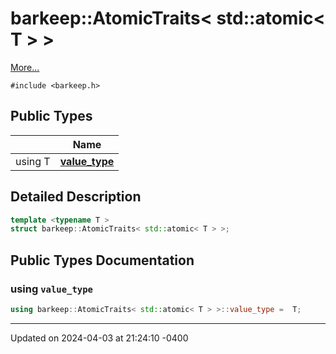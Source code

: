 # barkeep::AtomicTraits< std::atomic< T > >


 [More...](#detailed-description)


`#include <barkeep.h>`

## Public Types

<span class="api-table">

|                | Name           |
| -------------- | -------------- |
| <span class="codey">using T </span>| <span class="codey">**[value_type](api/Classes/structbarkeep_1_1_atomic_traits_3_01std_1_1atomic_3_01_t_01_4_01_4.md#using-value_type)** </span> |


</span>

## Detailed Description

```cpp
template <typename T >
struct barkeep::AtomicTraits< std::atomic< T > >;
```

## Public Types Documentation

### using `value_type`

```cpp
using barkeep::AtomicTraits< std::atomic< T > >::value_type =  T;
```


-------------------------------

Updated on 2024-04-03 at 21:24:10 -0400
